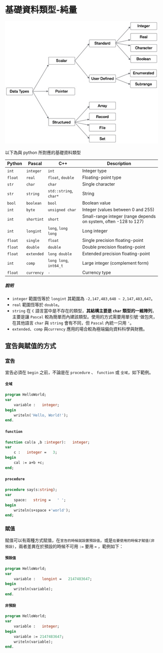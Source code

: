 # 基礎資料類型-純量

![](./pascal_datatypes.jpg)</br></br>
以下為與 python 所對應的基礎資料類型

| Python  | Pascal     | C++                    | Description                                                      |
| ------- | ---------- | ---------------------- | ---------------------------------------------------------------- |
| `int`   | `integer`  | `int`                  | Integer type                                                     |
| `float` | `real`     | `float`, `double`      | Floating-point type                                              |
| `str`   | `char`     | `char`                 | Single character                                                 |
| `str`   | `string`   | `std::string`, `char*` | String                                                           |
| `bool`  | `boolean`  | `bool`                 | Boolean value                                                    |
| `int`   | `byte`     | `unsigned char`        | Integer (values between 0 and 255)                               |
| `int`   | `shortint` | `short`                | Small-range integer (range depends on system, often -128 to 127) |
| `int`   | `longint`  | `long`, `long long`    | Long integer                                                     |
| `float` | `single`   | `float`                | Single precision floating-point                                  |
| `float` | `double`   | `double`               | Double precision floating-point                                  |
| `float` | `extended` | `long double`          | Extended precision floating-point                                |
| `int`   | `comp`     | `long long`, `int64_t` | Large integer (complement form)                                  |
| `float` | `currency` | `-`                    | Currency type                                                    |

##### 說明

-   `integer` 範圍恆等於 `longint` 其範圍為 `-2,147,483,648 ~ 2,147,483,647`。
-   `real` 範圍恆等於 `double`。
-   `string` 在 `C` 語言當中是不存在的類型，**其結構主要是 `char` 類型的一維陣列**，主要是讓 `Pascal` 較為簡單而內建該類型。使用的方式需要用單引號`'`做包夾，在其他語言 `char` 與 `string` 會有不同，但 `Pascal` 內統一只用 `'`。
-   `extended`、`comp` 與`currency` 應用的場合較為極端偏向資料科學與財務。

## 宣告與賦值的方式

### 宣告

宣告必須在 `begin` 之前，不論是在 `procedure` 、 `function` 或 `全域`，如下範例。

#### `全域`

```pascal
program HelloWorld;
var
    variable :   integer;
begin
    writeln('Hello, World!');
end.
```

#### `function`

```pascal
function cal(a ,b :integer):   integer;
var
    c :   integer =   3;
begin
    cal := a+b +c;
end;
```

#### `procedure`

```pascal
procedure say(s:string);
var
    space:   string =   ' ';
begin
    writeln(s+space +'world');
end;
```

### 賦值

賦值可以有兩種方式賦值，在`宣告的時候就設置預設值`，或是`在要使用的時候才賦值(非預設)`，兩者差異在於預設的時候不可用 `:=` 要用 `=` ，範例如下：

#### `預設值`

```pascal
program HelloWorld;
var
    variable :   longint =   2147483647;
begin
    writeln(variable);
end.
```

#### `非預設`

```pascal
program HelloWorld;
var
    variable :   integer;
begin
    variable := 2147483647;
    writeln(variable);
end.
```
